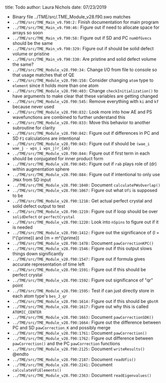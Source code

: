 title: Todo
author: Laura Nichols
date: 07/23/2019

* Binary file ../TME/src/.TME_Module_v28.f90.swo matches
* `../TME/src/TME_Main_v9.f90:2:` Finish documentation for main program
* `../TME/src/TME_Main_v9.f90:46:` Figure out if need to allocate space for arrays so soon
* `../TME/src/TME_Main_v9.f90:58:` Figure out if SD and PC `numOfGvecs` should be the same
* `../TME/src/TME_Main_v9.f90:329:` Figure out if should be solid defect volume or pristine
* `../TME/src/TME_Main_v9.f90:330:` Are pristine and solid defect volume the same?
* `../TME/src/TME_Module_v28.f90:34:` Change I/O from file to console so that usage matches that of QE
* `../TME/src/TME_Module_v28.f90:158:` Consider changing `atom` type to `element` since it holds more than one atom
* `../TME/src/TME_Module_v28.f90:403:` Change `checkInitialization()` to have arguments to make clear that these variables are getting changed
* `../TME/src/TME_Module_v28.f90:545:` Remove everything with `ki` and `kf` because never used
* `../TME/src/TME_Module_v28.f90:832:` Look more into how AE and PS wavefunctions are combined to further understand this
* `../TME/src/TME_Module_v28.f90:833:` Move this behavior to another subroutine for clarity
* `../TME/src/TME_Module_v28.f90:842:` Figure out if differences in PC and SD `F1` calculations are intentional
* `../TME/src/TME_Module_v28.f90:843:` Figure out if should be `(wae_i wae_j - wps_i wps_j)r_{ab}`
* `../TME/src/TME_Module_v28.f90:844:` Figure out if first term in each should be conjugated for inner product form
* `../TME/src/TME_Module_v28.f90:845:` Figure out if `rab` plays role of \(dr\) within augmentation sphere
* `../TME/src/TME_Module_v28.f90:884:` Figure out if intentional to only use `JMAX` from SD input
* `../TME/src/TME_Module_v28.f90:1040:` Document `calculatePWsOverlap()`
* `../TME/src/TME_Module_v28.f90:1067:` Figure out what `Ufi` is supposed to be
* `../TME/src/TME_Module_v28.f90:1218:` Get actual perfect crystal and solid defect output to test
* `../TME/src/TME_Module_v28.f90:1219:` Figure out if loop should be over `solidDefect` or `perfectCrystal`
* `../TME/src/TME_Module_v28.f90:1220:` Look into `nSpins` to figure out if it is needed
* `../TME/src/TME_Module_v28.f90:1412:` Figure out the significance of \(l = l^{\prime}\) and \(m = m^{\prime}\)
* `../TME/src/TME_Module_v28.f90:1478:` Document `pawCorrectionKPC()`
* `../TME/src/TME_Module_v28.f90:1546:` Figure out if this output slows things down significantly
* `../TME/src/TME_Module_v28.f90:1547:` Figure out if formula gives accurate representation of time left
* `../TME/src/TME_Module_v28.f90:1591:` Figure out if this should be perfect crystal
* `../TME/src/TME_Module_v28.f90:1592:` Figure out significance of "qr" point
* `../TME/src/TME_Module_v28.f90:1595:` Test if can just directly store in each atom type's `bes_J_qr`
* `../TME/src/TME_Module_v28.f90:1614:` Figure out if this should be `gDotR`
* `../TME/src/TME_Module_v28.f90:1617:` Figure out why this is called `ATOMIC_CENTER`
* `../TME/src/TME_Module_v28.f90:1663:` Document `pawCorrectionSDK()`
* `../TME/src/TME_Module_v28.f90:1664:` Figure out the difference between PC and SD `pawCorrection_K` and possibly merge
* `../TME/src/TME_Module_v28.f90:1761:` Document `pawCorrection()`
* `../TME/src/TME_Module_v28.f90:1762:` Figure out difference between `pawCorrection()` and the PC `pawCorrection` functions
* `../TME/src/TME_Module_v28.f90:2125:` Document `writeResults()` @endto
* `../TME/src/TME_Module_v28.f90:2187:` Document `readUfis()`
* `../TME/src/TME_Module_v28.f90:2241:` Document `calculateVFiElements()`
* `../TME/src/TME_Module_v28.f90:2363:` Document `readEigenvalues()`
